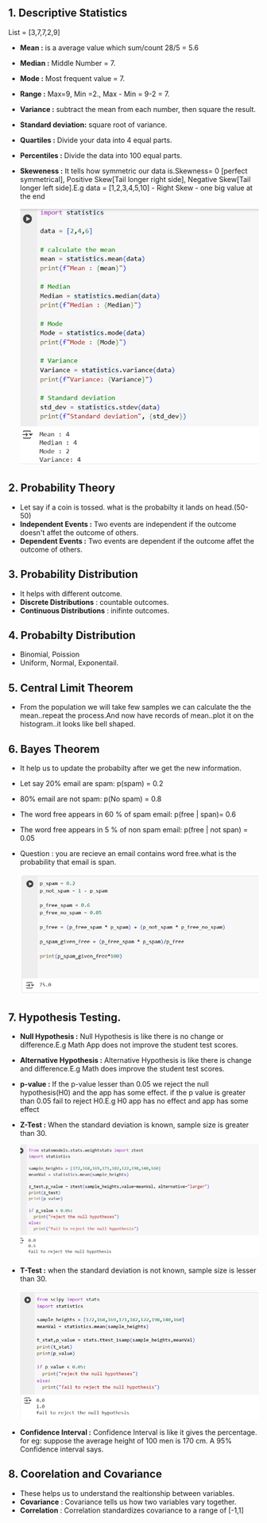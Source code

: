## 1. Descriptive Statistics

List = [3,7,7,2,9]

- **Mean :** is a average value which sum/count 28/5 = 5.6
- **Median :** Middle Number = 7.
- **Mode :** Most frequent value = 7.
- **Range :** Max=9, Min =2., Max - Min = 9-2 = 7.
- **Variance :** subtract the mean from each number, then square the result.
- **Standard deviation:** square root of variance.
- **Quartiles :** Divide your data into 4 equal parts.
- **Percentiles :** Divide the data into 100 equal parts. 
- **Skeweness :** It tells how symmetric our data is.Skewness= 0 [perfect symmetrical], Positive Skew[Tail longer right side], Negative Skew[Tail longer left side].E.g data = [1,2,3,4,5,10] - Right Skew - one big value at the end

    ![alt text](Images/statistics.png)

## 2. Probability Theory

- Let say if a coin is tossed. what is the probabilty it lands on head.(50-50)
- **Independent Events :** Two events are independent if the outcome doesn't affet the outcome of others.
- **Dependent Events :** Two events are dependent if the outcome  affet the outcome of others.

## 3. Probability Distribution

- It helps with different outcome.
- **Discrete Distributions** : countable outcomes.
- **Continuous Distributions** : inifinte outcomes.


## 4. Probabilty Distribution

- Binomial, Poission
- Uniform, Normal, Exponentail.

## 5. Central Limit Theorem

- From the population we will take few samples we can calculate the the mean..repeat the process.And now have records of mean..plot it on the histogram..it looks like bell shaped.

## 6. Bayes Theorem

- It help us to update the probabilty after we get the new information.
- Let say 20% email are spam: p(spam) = 0.2
- 80% email are not spam: p(No spam) = 0.8
- The word free appears in 60 % of spam email: p(free | span)= 0.6
- The word free appears in 5 % of non spam email: p(free | not span) = 0.05
- Question : you are recieve an email contains word free.what is the probability that email is span.

    ![alt text](Images/bayesTheorem.png)

## 7. Hypothesis Testing.

- **Null Hypothesis :** Null Hypothesis is like there is no change or difference.E.g Math App does not improve the student test scores.
- **Alternative Hypothesis :** Alternative Hypothesis is like there is change and difference.E.g Math does improve the student test scores.
- **p-value :** If the p-value lesser than 0.05 we reject the null hypothesis(H0) and the app has some effect. if the p value is greater than 0.05 fail to reject H0.E.g H0 app has no effect and app has some effect
- **Z-Test :** When the standard deviation is known, sample size is greater than 30.

    ![alt text](Images/ztest.png)

- **T-Test :** when the standard deviation is not known, sample size is lesser than 30.

    ![alt text](Images/t-test.png)

- **Confidence Interval :** Confidence Interval is like it gives the percentage. for eg: suppose the average height of 100 men is 170 cm. A 95% Confidence interval says.


## 8. Coorelation and Covariance

- These helps us to understand the realtionship between variables.
- **Covariance** : Covariance tells us how two variables vary together.
- **Correlation** : Correlation standardizes covariance to a range of [-1,1]